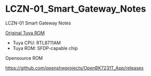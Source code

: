 # LCZN-01_Smart_Gateway_Notes
LCZN-01 Smart Gateway Notes

[Original Tuya ROM](https://github.com/gknepper/LCZN-01_Smart_Gateway_Notes/blob/main/LCZN-01_tuya_original.bin)

- Tuya CPU: RTL8711AM
- Tuya ROM: SFDP-capable chip

Opensource ROM

https://github.com/openshwprojects/OpenBK7231T_App/releases
